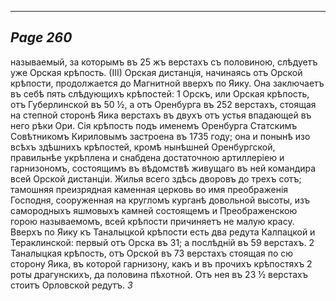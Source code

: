 

---
*Page 260*
---

называемый, за которымъ въ 25 жъ верстахъ съ половиною, слѣдуетъ уже Орская крѣпость.
(ІІІ) Орская дистанція, начинаясь отъ Орской крѣпости, продолжается до Магнитной вверхъ по Яику. Она заключаетъ въ себѣ пять слѣдующихъ крѣпостей:
1 Орскъ, или Орская крѣпость, отъ Губерлинской въ 50 ½, а отъ Оренбурга въ 252 верстахъ, стоящая на степной сторонѣ Яика верстахъ въ двухъ отъ устья впадающей въ него рѣки Ори. Сія крѣпость подъ именемъ Оренбурга Статскимъ Совѣтникомъ Кириловымъ застроена въ 1735 году; она и понынѣ изо всѣхъ здѣшнихъ крѣпостей, кромѣ нынѣшней Оренбургской, правильнѣе укрѣплена и снабдена достаточною артиллеріею и гарнизономъ, состоящимъ въ вѣдомствѣ живущаго въ ней командира всей Орской дистанціи. Жилья всего здѣсь дворовъ до трехъ сотъ; тамошняя преизрядная каменная церковь во имя преображенія Господня, сооруженная на кругломъ курганѣ довольной высоты, изъ самородныхъ яшмовыхъ камней состоящемъ и Преображенскою горою называемомъ, всей крѣпости причиняетъ не малую красу. Вверхъ по Яику къ Таналыцкой крѣпости есть два редута Калпацкой и Тераклинской: первый отъ Орска въ 31; а послѣдній въ 59 верстахъ.
2 Таналыцкая крѣпость, отъ Орской въ 73 верстахъ стоящая по сю сторону Яика, въ которой гарнизону, какъ и въ прочихъ крѣпостяхъ 2 роты драгунскихъ, да половина пѣхотной. Отъ нея въ 23 ½ верстахъ стоитъ Орловской редутъ.
*3*